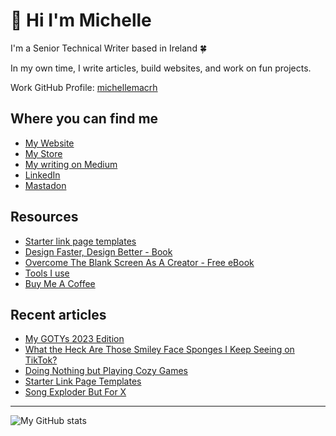 # 👋 Hi I'm Michelle

I'm a Senior Technical Writer based in Ireland 🍀

In my own time, I write articles, build websites, and work on fun projects.

Work GitHub Profile: [michellemacrh](https://github.com/michellemacrh)

## Where you can find me
- [My Website](https://heymichellemac.com/)
- [My Store](https://store.heymichellemac.com/)
- [My writing on Medium](https://heymichellemac.medium.com/)
- [LinkedIn](https://www.linkedin.com/in/michellemccausland/)
- [Mastadon](https://pkm.social/@heymichellemac)
<!-- - [Design Insight Newsletter](https://designinsight.substack.com/) -->

## Resources
- [Starter link page templates](https://heymichellemac.com/link-page-templates)
- [Design Faster, Design Better - Book](https://designfaster.netlify.app/)
- [Overcome The Blank Screen As A Creator - Free eBook](https://gum.co/blank-screen)
- [Tools I use](https://www.heymichellemac.com/stack)
- [Buy Me A Coffee](https://www.buymeacoffee.com/heymichellemac)
<!-- - [Video Game Trackers](https://heymichellemac.com/video-game-trackers) -->

## Recent articles

<!-- BLOG-POST-LIST:START -->
- [My GOTYs 2023 Edition](https://heymichellemac.com/gotys-2023)
- [What the Heck Are Those Smiley Face Sponges I Keep Seeing on TikTok?](https://heymichellemac.com/scrub-daddy)
- [Doing Nothing but Playing Cozy Games](https://heymichellemac.com/cozy-games)
- [Starter Link Page Templates](https://heymichellemac.com/link-page-templates)
- [Song Exploder But For X](https://heymichellemac.com/song-exploder)
<!-- BLOG-POST-LIST:END -->

---

![My GitHub stats](https://github-readme-stats.vercel.app/api?username=heymichellemac&show_icons=true&theme=dracula)


